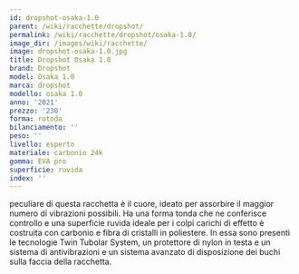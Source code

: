 ```yaml
---
id: dropshot-osaka-1.0
parent: /wiki/racchette/dropshot/
permalink: /wiki/racchette/dropshot/osaka-1.0/
image_dir: /images/wiki/racchette/
image: dropshot-osaka-1.0.jpg
title: Dropshot Osaka 1.0
brand: Dropshot
model: Osaka 1.0
marca: dropshot
modello: osaka 1.0
anno: '2021'
prezzo: '230'
forma: rotoda
bilanciamento: ''
peso: ''
livello: esperto
materiale: carbonio 24k
gomma: EVA pro
superficie: ruvida
index: ''
---
```

peculiare di questa racchetta è il cuore, ideato per assorbire il maggior numero di vibrazioni possibili. Ha una forma tonda che ne conferisce controllo e una superficie ruvida ideale per i colpi carichi di effetto è costruita con carbonio e fibra di cristalli in poliestere. In essa sono presenti le tecnologie Twin Tubolar System, un protettore di nylon in testa e un sistema di antivibrazioni e un sistema avanzato di disposizione dei buchi sulla faccia della racchetta.